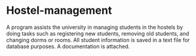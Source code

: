 # Hostel-management
A program assists the university in managing students in the hostels by doing tasks such as registering new students, removing old students, and changing dorms or rooms. All student information is saved in a text file for database purposes. A documentation is attached.
